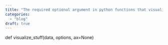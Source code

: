 ```yaml
---
title: "The required optional argument in python functions that visualize data"
categories: 
  - "blog"
draft: true
---
```


def visualize\_stuff(data, options, ax=None)
